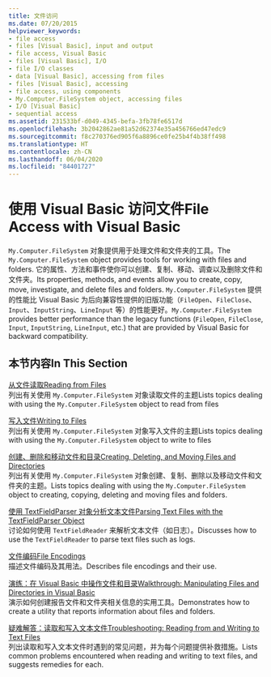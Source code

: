 ```yaml
---
title: 文件访问
ms.date: 07/20/2015
helpviewer_keywords:
- file access
- files [Visual Basic], input and output
- file access, Visual Basic
- files [Visual Basic], I/O
- file I/O classes
- data [Visual Basic], accessing from files
- files [Visual Basic], accessing
- file access, using components
- My.Computer.FileSystem object, accessing files
- I/O [Visual Basic]
- sequential access
ms.assetid: 231533bf-d049-4345-befa-3fb78fe6517d
ms.openlocfilehash: 3b2042862ae81a52d62374e35a456766ed47edc9
ms.sourcegitcommit: f8c270376ed905f6a8896ce0fe25b4f4b38ff498
ms.translationtype: HT
ms.contentlocale: zh-CN
ms.lasthandoff: 06/04/2020
ms.locfileid: "84401727"
---
```

# <a name="file-access-with-visual-basic"></a><span data-ttu-id="533e4-102">使用 Visual Basic 访问文件</span><span class="sxs-lookup"><span data-stu-id="533e4-102">File Access with Visual Basic</span></span>

<span data-ttu-id="533e4-103">`My.Computer.FileSystem` 对象提供用于处理文件和文件夹的工具。</span><span class="sxs-lookup"><span data-stu-id="533e4-103">The `My.Computer.FileSystem` object provides tools for working with files and folders.</span></span> <span data-ttu-id="533e4-104">它的属性、方法和事件使你可以创建、复制、移动、调查以及删除文件和文件夹。</span><span class="sxs-lookup"><span data-stu-id="533e4-104">Its properties, methods, and events allow you to create, copy, move, investigate, and delete files and folders.</span></span> <span data-ttu-id="533e4-105">`My.Computer.FileSystem` 提供的性能比 Visual Basic 为后向兼容性提供的旧版功能（`FileOpen`、`FileClose`、`Input`、`InputString`、`LineInput` 等）的性能更好。</span><span class="sxs-lookup"><span data-stu-id="533e4-105">`My.Computer.FileSystem` provides better performance than the legacy functions (`FileOpen`, `FileClose`, `Input`, `InputString`, `LineInput`, etc.) that are provided by Visual Basic for backward compatibility.</span></span>  
  
## <a name="in-this-section"></a><span data-ttu-id="533e4-106">本节内容</span><span class="sxs-lookup"><span data-stu-id="533e4-106">In This Section</span></span>  

 [<span data-ttu-id="533e4-107">从文件读取</span><span class="sxs-lookup"><span data-stu-id="533e4-107">Reading from Files</span></span>](reading-from-files.md)  
 <span data-ttu-id="533e4-108">列出有关使用 `My.Computer.FileSystem` 对象读取文件的主题</span><span class="sxs-lookup"><span data-stu-id="533e4-108">Lists topics dealing with using the `My.Computer.FileSystem` object to read from files</span></span>  
  
 [<span data-ttu-id="533e4-109">写入文件</span><span class="sxs-lookup"><span data-stu-id="533e4-109">Writing to Files</span></span>](writing-to-files.md)  
 <span data-ttu-id="533e4-110">列出有关使用 `My.Computer.FileSystem` 对象写入文件的主题</span><span class="sxs-lookup"><span data-stu-id="533e4-110">Lists topics dealing with using the `My.Computer.FileSystem` object to write to files</span></span>  
  
 [<span data-ttu-id="533e4-111">创建、删除和移动文件和目录</span><span class="sxs-lookup"><span data-stu-id="533e4-111">Creating, Deleting, and Moving Files and Directories</span></span>](creating-deleting-and-moving-files-and-directories.md)  
 <span data-ttu-id="533e4-112">列出有关使用 `My.Computer.FileSystem` 对象创建、复制、删除以及移动文件和文件夹的主题。</span><span class="sxs-lookup"><span data-stu-id="533e4-112">Lists topics dealing with using the `My.Computer.FileSystem` object to creating, copying, deleting and moving files and folders.</span></span>  
  
 [<span data-ttu-id="533e4-113">使用 TextFieldParser 对象分析文本文件</span><span class="sxs-lookup"><span data-stu-id="533e4-113">Parsing Text Files with the TextFieldParser Object</span></span>](parsing-text-files-with-the-textfieldparser-object.md)  
 <span data-ttu-id="533e4-114">讨论如何使用 `TextFieldReader` 来解析文本文件（如日志）。</span><span class="sxs-lookup"><span data-stu-id="533e4-114">Discusses how to use the `TextFieldReader` to parse text files such as logs.</span></span>  
  
 [<span data-ttu-id="533e4-115">文件编码</span><span class="sxs-lookup"><span data-stu-id="533e4-115">File Encodings</span></span>](file-encodings.md)  
 <span data-ttu-id="533e4-116">描述文件编码及其用法。</span><span class="sxs-lookup"><span data-stu-id="533e4-116">Describes file encodings and their use.</span></span>  
  
 [<span data-ttu-id="533e4-117">演练：在 Visual Basic 中操作文件和目录</span><span class="sxs-lookup"><span data-stu-id="533e4-117">Walkthrough: Manipulating Files and Directories in Visual Basic</span></span>](walkthrough-manipulating-files-and-directories.md)  
 <span data-ttu-id="533e4-118">演示如何创建报告文件和文件夹相关信息的实用工具。</span><span class="sxs-lookup"><span data-stu-id="533e4-118">Demonstrates how to create a utility that reports information about files and folders.</span></span>  
  
 [<span data-ttu-id="533e4-119">疑难解答：读取和写入文本文件</span><span class="sxs-lookup"><span data-stu-id="533e4-119">Troubleshooting: Reading from and Writing to Text Files</span></span>](troubleshooting-reading-from-and-writing-to-text-files.md)  
 <span data-ttu-id="533e4-120">列出读取和写入文本文件时遇到的常见问题，并为每个问题提供补救措施。</span><span class="sxs-lookup"><span data-stu-id="533e4-120">Lists common problems encountered when reading and writing to text files, and suggests remedies for each.</span></span>

